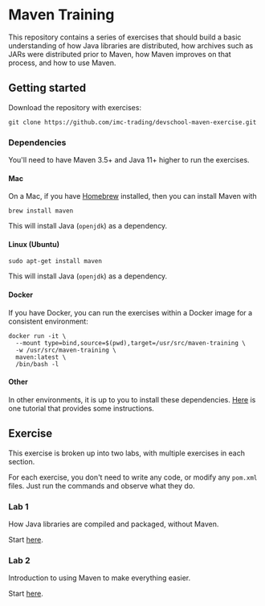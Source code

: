 # Maven Training

This repository contains a series of exercises that should build a basic understanding of how Java libraries are
distributed, how archives such as JARs were distributed prior to Maven, how Maven improves on that process, and
how to use Maven.

## Getting started

Download the repository with exercises:
```shell
git clone https://github.com/imc-trading/devschool-maven-exercise.git
```

### Dependencies

You'll need to have Maven 3.5+ and Java 11+ higher to run the exercises.

#### Mac

On a Mac, if you have [Homebrew](https://brew.sh/) installed, then you can install Maven with

```shell
brew install maven
```

This will install Java (`openjdk`) as a dependency.

#### Linux (Ubuntu)

```shell
sudo apt-get install maven
```

This will install Java (`openjdk`) as a dependency.

#### Docker

If you have Docker, you can run the exercises within a Docker image for a consistent environment:
```shell
docker run -it \
  --mount type=bind,source=$(pwd),target=/usr/src/maven-training \
  -w /usr/src/maven-training \
  maven:latest \
  /bin/bash -l
```

#### Other

In other environments, it is up to you to install these
dependencies. [Here](https://www.baeldung.com/install-maven-on-windows-linux-mac) is one tutorial that provides some
instructions.

## Exercise

This exercise is broken up into two labs, with multiple exercises in each section.

For each exercise, you don't need to write any code, or modify any `pom.xml` files. Just run the commands and observe
what they do.

### Lab 1

How Java libraries are compiled and packaged, without Maven.

Start [here](lab1/README.md).

### Lab 2

Introduction to using Maven to make everything easier.

Start [here](lab2/README.md).
